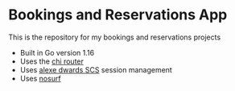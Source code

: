 # Bookings and Reservations App

This is the repository for my bookings and reservations projects

- Built in Go version 1.16
- Uses the [chi router](https://github.com/go-chi/chi)
- Uses [alexe dwards SCS](https://github.com/alexedwards/scs/v2) session management
- Uses [nosurf](https://github.com/justinas/nosurf) 